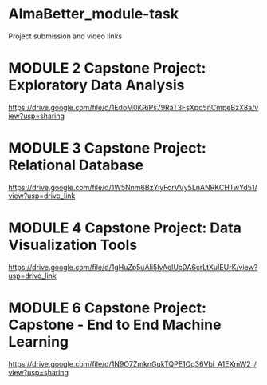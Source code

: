 # AlmaBetter_module-task
Project submission and video links 

# MODULE 2 Capstone Project: Exploratory Data Analysis
https://drive.google.com/file/d/1EdoM0iG6Ps79RaT3FsXpd5nCmpeBzX8a/view?usp=sharing

# MODULE 3 Capstone Project: Relational Database
https://drive.google.com/file/d/1W5Nnm6BzYiyForVVy5LnANRKCHTwYd51/view?usp=drive_link

# MODULE 4 Capstone Project: Data Visualization Tools
https://drive.google.com/file/d/1gHuZp5uAIi5IyAolUc0A6crLtXuIEUrK/view?usp=drive_link

# MODULE 6 Capstone Project: Capstone - End to End Machine Learning
https://drive.google.com/file/d/1N9O7ZmknGukTQPE1Oq36Vbi_A1EXmW2_/view?usp=sharing
